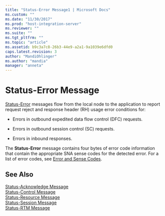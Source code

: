 ```yaml
---
title: "Status-Error Message1 | Microsoft Docs"
ms.custom: ""
ms.date: "11/30/2017"
ms.prod: "host-integration-server"
ms.reviewer: ""
ms.suite: ""
ms.tgt_pltfrm: ""
ms.topic: "article"
ms.assetid: b9c3a7c8-26b3-44e9-a2a1-9a1039e6dfd0
caps.latest.revision: 3
author: "MandiOhlinger"
ms.author: "mandia"
manager: "anneta"
---
```

# Status-Error Message
[Status-Error](../core/status-error2.md) messages flow from the local node to the application to report request reject and response header (RH) usage error conditions for:  
  
-   Errors in outbound expedited data flow control (DFC) requests.  
  
-   Errors in outbound session control (SC) requests.  
  
-   Errors in inbound responses.  
  
 The **Status-Error** message contains four bytes of error code information that contain the appropriate SNA sense codes for the detected error. For a list of error codes, see [Error and Sense Codes](../core/error-and-sense-codes2.md).  
  
## See Also  
 [Status-Acknowledge Message](../core/status-acknowledge-message1.md)   
 [Status-Control Message](../core/status-control-message1.md)   
 [Status-Resource Message](../core/status-resource-message1.md)   
 [Status-Session Message](../core/status-session-message1.md)   
 [Status-RTM Message](../core/status-rtm-message1.md)